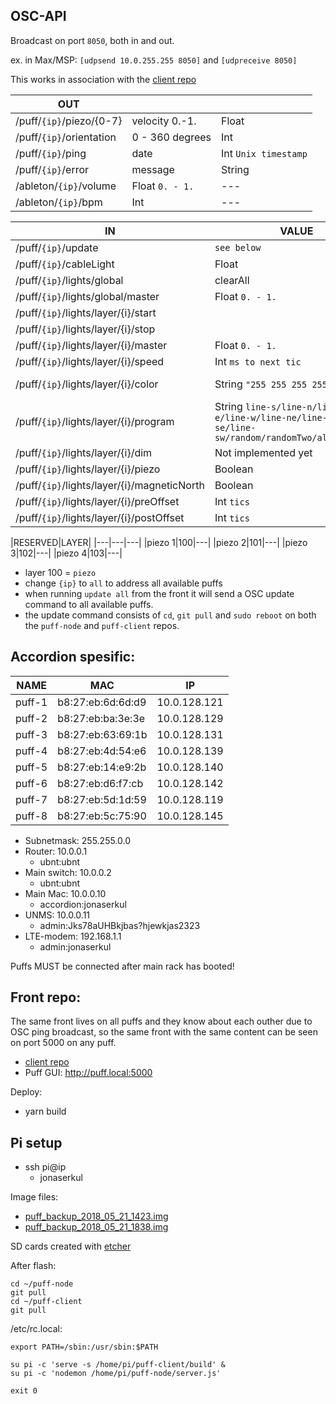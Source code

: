 ## OSC-API

Broadcast on port `8050`, both in and out.

ex. in Max/MSP: `[udpsend 10.0.255.255 8050]` and `[udpreceive 8050]`

This works in association with the [client repo](https://github.com/jonasbarsten/puff-client)

|OUT|||
|---|---|---|
|/puff/`{ip}`/piezo/{0-7}|velocity 0.-1.|Float|
|/puff/`{ip}`/orientation|0 - 360 degrees|Int|
|/puff/`{ip}`/ping|date|Int `Unix timestamp`|
|/puff/`{ip}`/error|message|String|
|/ableton/`{ip}`/volume|Float `0. - 1.`|---|
|/ableton/`{ip}`/bpm|Int|---|

|IN|VALUE|DEFAULT|
|---|---|---|
|/puff/`{ip}`/update|`see below`|
|/puff/`{ip}`/cableLight|Float|
|/puff/`{ip}`/lights/global|clearAll|
|/puff/`{ip}`/lights/global/master|Float `0. - 1.`|1.|
|/puff/`{ip}`/lights/layer/{i}/start||false|
|/puff/`{ip}`/lights/layer/{i}/stop||true|
|/puff/`{ip}`/lights/layer/{i}/master|Float `0. - 1.`|1.|
|/puff/`{ip}`/lights/layer/{i}/speed|Int `ms to next tic`|500|
|/puff/`{ip}`/lights/layer/{i}/color|String `"255 255 255 255"`|10 10 10 10|
|/puff/`{ip}`/lights/layer/{i}/program|String `line-s/line-n/line-e/line-w/line-ne/line-nw/line-se/line-sw/random/randomTwo/allOn/allOff`|line-s|
|/puff/`{ip}`/lights/layer/{i}/dim|Not implemented yet|??|
|/puff/`{ip}`/lights/layer/{i}/piezo|Boolean|false|
|/puff/`{ip}`/lights/layer/{i}/magneticNorth|Boolean|false|
|/puff/`{ip}`/lights/layer/{i}/preOffset|Int `tics`|0|
|/puff/`{ip}`/lights/layer/{i}/postOffset|Int `tics`|0|

|RESERVED|LAYER|
|---|---|---|
|piezo 1|100|---|
|piezo 2|101|---|
|piezo 3|102|---|
|piezo 4|103|---|

* layer 100 = `piezo`
* change `{ip}` to `all` to address all available puffs
* when running `update all` from the front it will send a OSC update command to all available puffs.
* the update command consists of `cd`, `git pull` and `sudo reboot` on both the `puff-node` and `puff-client` repos.

## Accordion spesific:

|NAME|MAC|IP|
|---|---|---|
|puff-1|b8:27:eb:6d:6d:d9|10.0.128.121|
|puff-2|b8:27:eb:ba:3e:3e|10.0.128.129|
|puff-3|b8:27:eb:63:69:1b|10.0.128.131|
|puff-4|b8:27:eb:4d:54:e6|10.0.128.139|
|puff-5|b8:27:eb:14:e9:2b|10.0.128.140|
|puff-6|b8:27:eb:d6:f7:cb|10.0.128.142|
|puff-7|b8:27:eb:5d:1d:59|10.0.128.119|
|puff-8|b8:27:eb:5c:75:90|10.0.128.145|

* Subnetmask: 255.255.0.0
* Router: 10.0.0.1
	* ubnt:ubnt
* Main switch: 10.0.0.2
	* ubnt:ubnt
* Main Mac: 10.0.0.10
	* accordion:jonaserkul
* UNMS: 10.0.0.11
	* admin:Jks78aUHBkjbas?hjewkjas2323
* LTE-modem: 192.168.1.1
	* admin:jonaserkul

Puffs MUST be connected after main rack has booted!

## Front repo:

The same front lives on all puffs and they know about each outher due to OSC ping broadcast, so the same front with the same content can be seen on port 5000 on any puff. 

* [client repo](https://github.com/jonasbarsten/puff-client)
* Puff GUI: http://puff.local:5000

Deploy:

* yarn build

## Pi setup

* ssh pi@ip
	* jonaserkul

Image files:

* [puff_backup_2018_05_21_1423.img](https://www.dropbox.com/s/n3zod5omfpd9moo/puff_backup_2018_05_21_1423.img?dl=0)
* [puff_backup_2018_05_21_1838.img](https://www.dropbox.com/s/sloj5mbn8rh5ccp/puff_backup_2018_05_21_1838.img?dl=0)

SD cards created with [etcher](https://etcher.io/)

After flash:

```
cd ~/puff-node
git pull
cd ~/puff-client
git pull
```

/etc/rc.local:

```
export PATH=/sbin:/usr/sbin:$PATH

su pi -c 'serve -s /home/pi/puff-client/build' &
su pi -c 'nodemon /home/pi/puff-node/server.js'

exit 0
```